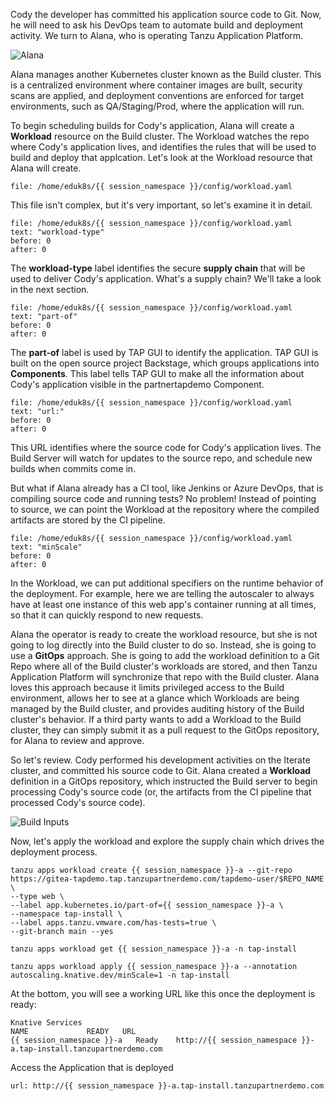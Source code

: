 Cody the developer has committed his application source code to Git. Now, he will need to ask his DevOps team to automate build and deployment activity. We turn to Alana, who is operating Tanzu Application Platform.

![Alana](images/alana.png)

Alana manages another Kubernetes cluster known as the Build cluster. This is a centralized environment where container images are built, security scans are applied, and deployment conventions are enforced for target environments, such as QA/Staging/Prod, where the application will run.

To begin scheduling builds for Cody's application, Alana will create a **Workload** resource on the Build cluster. The Workload watches the repo where Cody's application lives, and identifies the rules that will be used to build and deploy that applcation. Let's look at the Workload resource that Alana will create.

```editor:open-file
file: /home/eduk8s/{{ session_namespace }}/config/workload.yaml
```

This file isn't complex, but it's very important, so let's examine it in detail.

```editor:select-matching-text
file: /home/eduk8s/{{ session_namespace }}/config/workload.yaml
text: "workload-type"
before: 0
after: 0
```

The **workload-type** label identifies the secure **supply chain** that will be used to deliver Cody's application. What's a supply chain? We'll take a look in the next section.

```editor:select-matching-text
file: /home/eduk8s/{{ session_namespace }}/config/workload.yaml
text: "part-of"
before: 0
after: 0
```

The **part-of** label is used by TAP GUI to identify the application. TAP GUI is built on the open source project Backstage, which groups applications into **Components**. This label tells TAP GUI to make all the information about Cody's application visible in the partnertapdemo Component.

```editor:select-matching-text
file: /home/eduk8s/{{ session_namespace }}/config/workload.yaml
text: "url:"
before: 0
after: 0
```

This URL identifies where the source code for Cody's application lives. The Build Server will watch for updates to the source repo, and schedule new builds when commits come in.

But what if Alana already has a CI tool, like Jenkins or Azure DevOps, that is compiling source code and running tests? No problem! Instead of pointing to source, we can point the Workload at the repository where the compiled artifacts are stored by the CI pipeline.

```editor:select-matching-text
file: /home/eduk8s/{{ session_namespace }}/config/workload.yaml
text: "minScale"
before: 0
after: 0
```

In the Workload, we can put additional specifiers on the runtime behavior of the deployment. For example, here we are telling the autoscaler to always have at least one instance of this web app's container running at all times, so that it can quickly respond to new requests.

Alana the operator is ready to create the workload resource, but she is not going to log directly into the Build cluster to do so. Instead, she is going to use a **GitOps** approach. She is going to add the workload definition to a Git Repo where all of the Build cluster's workloads are stored, and then Tanzu Application Platform will synchronize that repo with the Build cluster. Alana loves this approach because it limits privileged access to the Build environment, allows her to see at a glance which Workloads are being managed by the Build cluster, and provides auditing history of the Build cluster's behavior. If a third party wants to add a Workload to the Build cluster, they can simply submit it as a pull request to the GitOps repository, for Alana to review and approve.

So let's review. Cody performed his development activities on the Iterate cluster, and committed his source code to Git. Alana created a **Workload** definition in a GitOps repository, which instructed the Build server to begin processing Cody's source code (or, the artifacts from the CI pipeline that processed Cody's source code).

![Build Inputs](images/build-inputs.png)


Now, let's apply the workload and explore the supply chain which drives the deployment process.

```execute-1 
tanzu apps workload create {{ session_namespace }}-a --git-repo https://gitea-tapdemo.tap.tanzupartnerdemo.com/tapdemo-user/$REPO_NAME \
--type web \
--label app.kubernetes.io/part-of={{ session_namespace }}-a \
--namespace tap-install \
--label apps.tanzu.vmware.com/has-tests=true \
--git-branch main --yes
```

```execute-2 
tanzu apps workload get {{ session_namespace }}-a -n tap-install
```

```execute
tanzu apps workload apply {{ session_namespace }}-a --annotation autoscaling.knative.dev/minScale=1 -n tap-install
```

At the bottom, you will see a working URL like this once the deployment is ready:

```
Knative Services
NAME             READY   URL
{{ session_namespace }}-a   Ready    http://{{ session_namespace }}-a.tap-install.tanzupartnerdemo.com
```

Access the Application that is deployed

```dashboard:open-url
url: http://{{ session_namespace }}-a.tap-install.tanzupartnerdemo.com
```
